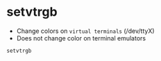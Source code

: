 # setvtrgb

- Change colors on `virtual terminals` (/dev/ttyX)
- Does not change color on terminal emulators

```shell
setvtrgb
```
